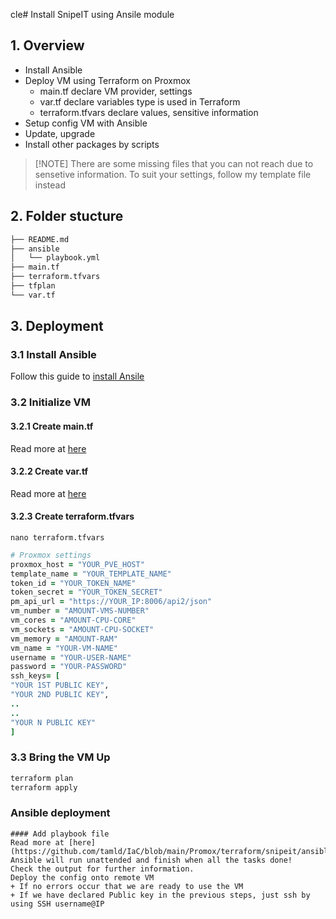 cle# Install SnipeIT using Ansile module
## 1. Overview
+ Install Ansible
+ Deploy VM using Terraform on Proxmox
  + main.tf declare VM provider, settings
  + var.tf declare variables type is used in Terraform
  + terraform.tfvars declare values, sensitive information
+ Setup config VM with Ansible
 + Update, upgrade
 + Install other packages by scripts
> [!NOTE] There are some missing files that you can not reach due to sensetive information. To suit your settings, follow my template file instead
## 2. Folder stucture
```bash
├── README.md
├── ansible
│   └── playbook.yml
├── main.tf
├── terraform.tfvars
├── tfplan
└── var.tf
```

## 3. Deployment
### 3.1 Install Ansible
Follow this guide to [install Ansile](https://docs.ansible.com/ansible/latest/installation_guide/intro_installation.html)

### 3.2 Initialize VM
#### 3.2.1 Create main.tf
Read more at [here](https://github.com/tamld/IaC/blob/main/Promox/terraform/clone-vm-static-ip/main.tf)

#### 3.2.2 Create var.tf
Read more at [here](https://github.com/tamld/IaC/blob/main/Promox/terraform/clone-vm-static-ip/var.tf)

#### 3.2.3 Create terraform.tfvars
```nano terraform.tfvars```
```ruby
# Proxmox settings
proxmox_host = "YOUR_PVE_HOST"
template_name = "YOUR_TEMPLATE_NAME"
token_id = "YOUR_TOKEN_NAME"
token_secret = "YOUR_TOKEN_SECRET"
pm_api_url = "https://YOUR_IP:8006/api2/json"
vm_number = "AMOUNT-VMS-NUMBER"
vm_cores = "AMOUNT-CPU-CORE"
vm_sockets = "AMOUNT-CPU-SOCKET"
vm_memory = "AMOUNT-RAM"
vm_name = "YOUR-VM-NAME"
username = "YOUR-USER-NAME"
password = "YOUR-PASSWORD"
ssh_keys= [
"YOUR 1ST PUBLIC KEY",
"YOUR 2ND PUBLIC KEY",
..
..
"YOUR N PUBLIC KEY"
]
```
### 3.3 Bring the VM Up
```bash
terraform plan
terraform apply 
```
### Ansible deployment
```
#### Add playbook file
Read more at [here](https://github.com/tamld/IaC/blob/main/Promox/terraform/snipeit/ansible/playbook.yml)
Ansible will run unattended and finish when all the tasks done!
Check the output for further information.
Deploy the config onto remote VM
+ If no errors occur that we are ready to use the VM
+ If we have declared Public key in the previous steps, just ssh by using SSH username@IP